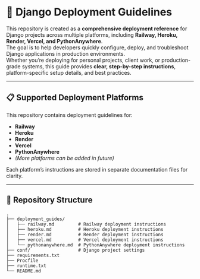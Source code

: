 # 🚀 Django Deployment Guidelines

This repository is created as a **comprehensive deployment reference** for Django projects across multiple platforms, including **Railway, Heroku, Render, Vercel, and PythonAnywhere**.  
The goal is to help developers quickly configure, deploy, and troubleshoot Django applications in production environments.  
Whether you’re deploying for personal projects, client work, or production-grade systems, this guide provides **clear, step-by-step instructions**, platform-specific setup details, and best practices.

---

## 📋 Supported Deployment Platforms
This repository contains deployment guidelines for:

- **Railway**
- **Heroku**
- **Render**
- **Vercel**
- **PythonAnywhere**
- *(More platforms can be added in future)*

Each platform’s instructions are stored in separate documentation files for clarity.

---

## 📂 Repository Structure
```plaintext
.
├── deployment_guides/
│   ├── railway.md         # Railway deployment instructions
│   ├── heroku.md          # Heroku deployment instructions
│   ├── render.md          # Render deployment instructions
│   ├── vercel.md          # Vercel deployment instructions
│   └── pythonanywhere.md  # PythonAnywhere deployment instructions
├── conf/                  # Django project settings
├── requirements.txt
├── Procfile
├── runtime.txt
└── README.md
